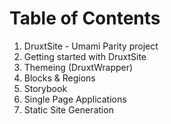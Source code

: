 # Table of Contents

1. DruxtSite - Umami Parity project
2. Getting started with DruxtSite
3. Themeing (DruxtWrapper)
4. Blocks & Regions
5. Storybook
6. Single Page Applications
7. Static Site Generation

<!--
Druxt is a big project, and there is a lot to talk about.

In case we are unable to cover everything today, checkout the slides in your own time.

Any topics you wish to prioritise, please let Brian know in the chat or via the poll.
-->
